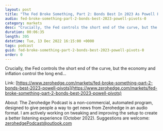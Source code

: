 ```yaml
---
layout: post
title: "The Fed Broke Something, Part 2: Bonds Best In 2023 As Powell Pivots?"
audio: fed-broke-something-part-2-bonds-best-2023-powell-pivots-0
category: markets
desc: "Crucially, the Fed controls the short end of the curve, but the economy and inflation control the long end..."
duration: 00:06:35
length: 395
datetime: Tue, 13 Dec 2022 16:15:00 +0000
tags: podcast
guid: fed-broke-something-part-2-bonds-best-2023-powell-pivots-0
order: 0
---
```

Crucially, the Fed controls the short end of the curve, but the economy and inflation control the long end...

Link: [https://www.zerohedge.com/markets/fed-broke-something-part-2-bonds-best-2023-powell-pivots](https://www.zerohedge.com/markets/fed-broke-something-part-2-bonds-best-2023-powell-pivots)

About: The Zerohedge Podcast is a non-commercial, automated program, designed to give people a way to get news from Zerohedge in an audio format.  I am actively working on tweaking and improving the setup to create a better listening experience (October 2022).  Suggestions are welcome: [zerohedgePodcast@outlook.com](mailto:zerohedgePodcast@outlook.com)